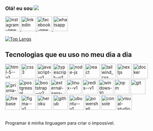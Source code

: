 <h3 display: inline-block>
  Olá! eu sou
  <img src="https://readme-typing-svg.herokuapp.com/?lines=Desenvolvedor+Full+Stack;Desenvolvedor+Web;Desenvolvedor+de+Sistemas;Desenvolvedor+Mobile&center=false&size=22">
</h3>

<a href="https://www.instagram.com/dixx_do__muller/">
   <img width="48" height="48" src="https://img.icons8.com/fluency/48/instagram-new.png" alt="instagram-new"/>
</a>
<a href="https://www.linkedin.com/in/eduardo-muller-052182260/" target="_blank">
<img width="48" height="48" src="https://img.icons8.com/fluency/48/linkedin.png" alt="linkedin"/>
</a>
<a href="https://www.facebook.com/profile.php?id=100088596764941" targer="_blank">
   <img width="48" height="48" src="https://img.icons8.com/fluency/48/facebook-new.png" alt="facebook-new"/>
</a>
<a href="https://w.app/btva5q"><img width="48" height="48" src="https://img.icons8.com/color/48/whatsapp.png" alt="whatsapp"/></a>


[![Top Langs](https://github-readme-stats.vercel.app/api/top-langs/?username=DUDUZIN8)](https://github.com/anuraghazra/github-readme-stats)

## Tecnologias que eu uso no meu dia a dia

<div style="display: inline_block">
  <img width="48" height="48" src="https://img.icons8.com/color/48/html-5--v1.png" alt="html-5--v1"/>
  <img width="48" height="48" src="https://img.icons8.com/color/48/css3.png" alt="css3"/>
  <img width="48" height="48" src="https://img.icons8.com/color/48/javascript--v1.png" alt="javascript--v1"/>
  <img width="48" height="48" src="https://img.icons8.com/fluency/48/typescript--v1.png" alt="typescript--v1"/>
  <img width="48" height="48" src="https://img.icons8.com/fluency/48/node-js.png" alt="node-js"/>
  <img width="48" height="48" src="https://img.icons8.com/plasticine/100/react.png" alt="react"/>
  <img width="48" height="48" src="https://img.icons8.com/color/48/tailwind_css.png" alt="tailwind_css"/>
  <img width="48" height="48" src="https://img.icons8.com/fluency/48/nextjs.png" alt="nextjs"/>
  <img width="48" height="48" src="https://img.icons8.com/color/48/docker.png" alt="docker"/>
  <img width="40" height="40" src="https://img.icons8.com/fluency/48/prisma-orm.png" alt="prisma-orm"/>
  <img width="48" height="48" src="https://img.icons8.com/color/48/postgreesql.png" alt="postgreesql"/>
  <img width="48" height="48" src="https://img.icons8.com/color/48/bootstrap--v2.png" alt="bootstrap--v2"/>
  <img width="48" height="48" src="https://img.icons8.com/external-tal-revivo-color-tal-revivo/48/external-sass-a-style-sheet-professional-grade-css-extension-language-logo-color-tal-revivo.png" alt="external-sass-a-style-sheet-professional-grade-css-extension-language-logo-color-tal-revivo"/>
  <img width="48" height="48" src="https://img.icons8.com/color/48/linux--v1.png" alt="linux--v1"/>
  <img width="48" height="48" src="https://img.icons8.com/color/48/redis--v1.png" alt="redis--v1"/>
  <img width="48" height="48" src="https://img.icons8.com/fluency/48/windows-10.png" alt="windows-10"/>
  <img width="48" height="48" src="https://img.icons8.com/color/48/npm.png" alt="npm"/>
  <img width="48" height="48" src="https://img.icons8.com/color/48/git.png" alt="git"/>
  <img width="48" height="48" src="https://img.icons8.com/color/48/firebase.png" alt="firebase"/>
 <img width="48" height="48" src="https://img.icons8.com/color/48/figma--v1.png" alt="figma--v1"/>
   <img width="48" height="48" src="https://img.icons8.com/color/48/heroku.png" alt="heroku"/>
   <img width="48" height="48" src="https://img.icons8.com/material-rounded/48/github.png" alt="github"/>
   <img width="48" height="48" src="https://img.icons8.com/color/48/ubuntu--v1.png" alt="ubuntu--v1"/>
   <img width="48" height="48" src="https://img.icons8.com/color/48/powershell.png" alt="powershell"/>
   <img width="48" height="48" src="https://img.icons8.com/color/48/console.png" alt="console"/>
   <img width="48" height="48" src="https://img.icons8.com/color/48/visual-studio-code-2019.png" alt="visual-studio-code-2019"/>
</div><br/>

Programar é minha linguagem para criar o impossível.



